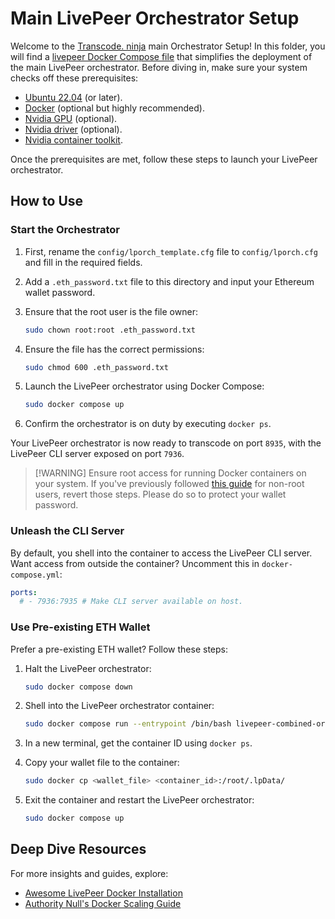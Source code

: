 # Main LivePeer Orchestrator Setup

Welcome to the [Transcode. ninja](https://transcode.ninja) main Orchestrator Setup! In this folder, you will find a [livepeer Docker Compose file](docker-compose.yml) that simplifies the deployment of the main LivePeer orchestrator. Before diving in, make sure your system checks off these prerequisites:

- [Ubuntu 22.04](https://releases.ubuntu.com/jammy/) (or later).
- [Docker](https://docs.docker.com/engine/install/ubuntu/) (optional but highly recommended).
- [Nvidia GPU](https://www.nvidia.com/en-us/geforce/graphics-cards/30-series/rtx-3080/) (optional).
- [Nvidia driver](https://www.nvidia.com/Download/driverResults.aspx/172837/en-us) (optional).
- [Nvidia container toolkit](https://docs.nvidia.com/datacenter/cloud-native/container-toolkit/latest/install-guide.html).

Once the prerequisites are met, follow these steps to launch your LivePeer orchestrator.

## How to Use

### Start the Orchestrator

1. First, rename the `config/lporch_template.cfg` file to `config/lporch.cfg` and fill in the required fields.
2. Add a `.eth_password.txt` file to this directory and input your Ethereum wallet password.
3. Ensure that the root user is the file owner:

   ```bash
   sudo chown root:root .eth_password.txt
   ```

4. Ensure the file has the correct permissions:

   ```bash
   sudo chmod 600 .eth_password.txt
   ```

5. Launch the LivePeer orchestrator using Docker Compose:

   ```bash
   sudo docker compose up
   ```

6. Confirm the orchestrator is on duty by executing `docker ps`.

Your LivePeer orchestrator is now ready to transcode on port `8935`, with the LivePeer CLI server exposed on port `7936`.

> \[!WARNING]
> Ensure root access for running Docker containers on your system. If you've previously followed [this guide](https://docs.docker.com/engine/install/linux-postinstall/) for non-root users, revert those steps. Please do so to protect your wallet password.

### Unleash the CLI Server

By default, you shell into the container to access the LivePeer CLI server. Want access from outside the container? Uncomment this in `docker-compose.yml`:

```yaml
ports:
  # - 7936:7935 # Make CLI server available on host.
```

### Use Pre-existing ETH Wallet

Prefer a pre-existing ETH wallet? Follow these steps:

1. Halt the LivePeer orchestrator:

   ```bash
   sudo docker compose down
   ```

2. Shell into the LivePeer orchestrator container:

   ```bash
   sudo docker compose run --entrypoint /bin/bash livepeer-combined-orchestrator bash
   ```

3. In a new terminal, get the container ID using `docker ps`.
4. Copy your wallet file to the container:

   ```bash
   sudo docker cp <wallet_file> <container_id>:/root/.lpData/
   ```

5. Exit the container and restart the LivePeer orchestrator:

   ```bash
   sudo docker compose up
   ```

## Deep Dive Resources

For more insights and guides, explore:

- [Awesome LivePeer Docker Installation](https://github.com/mikezupper/awesome-livepeer/tree/main/guides/docker-livepeer-install)
- [Authority Null's Docker Scaling Guide](https://forum.livepeer.org/t/guide-livepeer-with-docker-and-portainer-for-operating-at-scale/1850)
